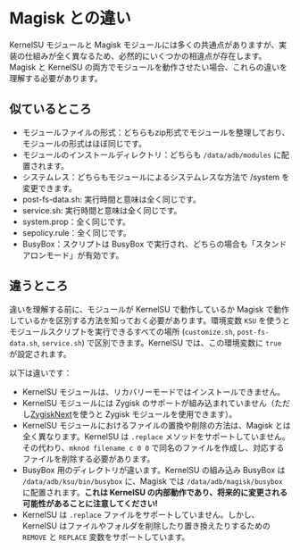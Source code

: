 # Magisk との違い

KernelSU モジュールと Magisk モジュールには多くの共通点がありますが、実装の仕組みが全く異なるため、必然的にいくつかの相違点が存在します。Magisk と KernelSU の両方でモジュールを動作させたい場合、これらの違いを理解する必要があります。

## 似ているところ

- モジュールファイルの形式：どちらもzip形式でモジュールを整理しており、モジュールの形式はほぼ同じです。
- モジュールのインストールディレクトリ：どちらも `/data/adb/modules` に配置されます。
- システムレス：どちらもモジュールによるシステムレスな方法で /system を変更できます。
- post-fs-data.sh: 実行時間と意味は全く同じです。
- service.sh: 実行時間と意味は全く同じです。
- system.prop：全く同じです。
- sepolicy.rule：全く同じです。
- BusyBox：スクリプトは BusyBox で実行され、どちらの場合も「スタンドアロンモード」が有効です。

## 違うところ

違いを理解する前に、モジュールが KernelSU で動作しているか Magisk で動作しているかを区別する方法を知っておく必要があります。環境変数 `KSU` を使うとモジュールスクリプトを実行できるすべての場所 (`customize.sh`, `post-fs-data.sh`, `service.sh`) で区別できます。KernelSU では、この環境変数に `true` が設定されます。

以下は違いです：

- KernelSU モジュールは、リカバリーモードではインストールできません。
- KernelSU モジュールには Zygisk のサポートが組み込まれていません（ただし[ZygiskNext](https://github.com/Dr-TSNG/ZygiskNext)を使うと Zygisk モジュールを使用できます）。
- KernelSU モジュールにおけるファイルの置換や削除の方法は、Magisk とは全く異なります。KernelSU は `.replace` メソッドをサポートしていません。その代わり、`mknod filename c 0 0` で同名のファイルを作成し、対応するファイルを削除する必要があります。
- BusyBox 用のディレクトリが違います。KernelSU の組み込み BusyBox は `/data/adb/ksu/bin/busybox` に、Magisk では `/data/adb/magisk/busybox` に配置されます。**これは KernelSU の内部動作であり、将来的に変更される可能性があることに注意してください!**
- KernelSU は `.replace` ファイルをサポートしていません。しかし、KernelSU はファイルやフォルダを削除したり置き換えたりするための `REMOVE` と `REPLACE` 変数をサポートしています。
